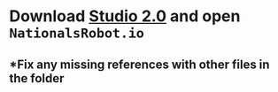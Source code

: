 # Download [Studio 2.0](https://www.bricklink.com/v3/studio/download.page) and open `NationalsRobot.io`

## *Fix any missing references with other files in the folder
